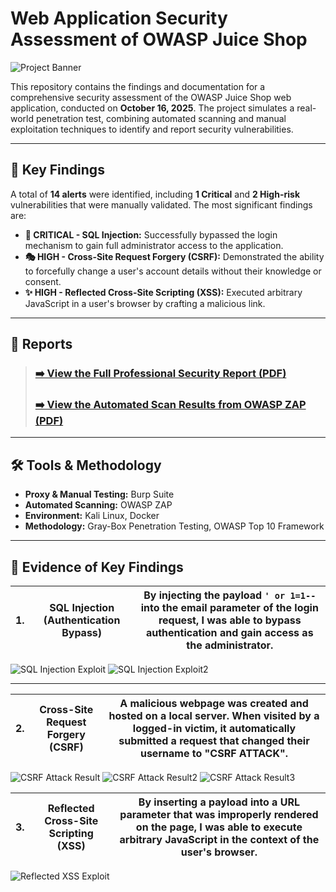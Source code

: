 # Web Application Security Assessment of OWASP Juice Shop

![Project Banner](https://github.com/user-attachments/assets/608ce643-b1a3-4314-98ba-83bd6ff4fed6)


This repository contains the findings and documentation for a comprehensive security assessment of the OWASP Juice Shop web application, conducted on **October 16, 2025**. The project simulates a real-world penetration test, combining automated scanning and manual exploitation techniques to identify and report security vulnerabilities.

---

## 🎯 Key Findings

A total of **14 alerts** were identified, including **1 Critical** and **2 High-risk** vulnerabilities that were manually validated. The most significant findings are:

* **💉 CRITICAL - SQL Injection:** Successfully bypassed the login mechanism to gain full administrator access to the application.
* **🎭 HIGH - Cross-Site Request Forgery (CSRF):** Demonstrated the ability to forcefully change a user's account details without their knowledge or consent.
* **✨ HIGH - Reflected Cross-Site Scripting (XSS):** Executed arbitrary JavaScript in a user's browser by crafting a malicious link.

---

## 📄 Reports

> ### **[➡️ View the Full Professional Security Report (PDF)](Security-Projects/blob/main/01-WebApp-Pentest/PDFs/Full-Report.pdf)**
>
> ### **[➡️ View the Automated Scan Results from OWASP ZAP (PDF)](./ZAP-Project.pdf)**

---

## 🛠️ Tools & Methodology

* **Proxy & Manual Testing:** Burp Suite
* **Automated Scanning:** OWASP ZAP
* **Environment:** Kali Linux, Docker
* **Methodology:** Gray-Box Penetration Testing, OWASP Top 10 Framework

---

## 📸 Evidence of Key Findings

|1. |SQL Injection (Authentication Bypass)|By injecting the payload `' or 1=1--` into the email parameter of the login request, I was able to bypass authentication and gain access as the administrator.|
|:----:|:----:|:----:|

![SQL Injection Exploit](https://github.com/user-attachments/assets/ccdd013e-f72c-4549-89a2-a44c0f5a22bf)
![SQL Injection Exploit2](https://github.com/user-attachments/assets/cf2d13d4-2a32-4792-b17e-0a2dd7b53c2f)

---

|2. |Cross-Site Request Forgery (CSRF)|A malicious webpage was created and hosted on a local server. When visited by a logged-in victim, it automatically submitted a request that changed their username to "CSRF ATTACK".|
|:----:|:----:|:----:|

![CSRF Attack Result](https://github.com/user-attachments/assets/db7659ee-2f5e-46e6-887e-4d70472b90dd)
![CSRF Attack Result2](https://github.com/user-attachments/assets/36a80302-9abe-42cb-bdd0-50a0b5ae6c16)
![CSRF Attack Result3](https://github.com/user-attachments/assets/3d5386da-b3c1-43aa-9760-d9abe5d5972e)

|3. |Reflected Cross-Site Scripting (XSS)|By inserting a payload into a URL parameter that was improperly rendered on the page, I was able to execute arbitrary JavaScript in the context of the user's browser.|
|:----:|:----:|:----:|

![Reflected XSS Exploit](https://github.com/user-attachments/assets/05ce62a5-021b-40f6-9448-6d1f222d56d8)


